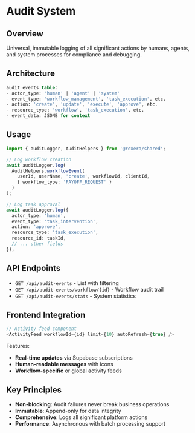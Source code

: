 # Audit System

## Overview

Universal, immutable logging of all significant actions by humans, agents, and system processes for compliance and debugging.

## Architecture

```sql
audit_events table:
- actor_type: 'human' | 'agent' | 'system'  
- event_type: 'workflow_management', 'task_execution', etc.
- action: 'create', 'update', 'execute', 'approve', etc.
- resource_type: 'workflow', 'task_execution', etc.
- event_data: JSONB for context
```

## Usage

```typescript
import { auditLogger, AuditHelpers } from '@rexera/shared';

// Log workflow creation
await auditLogger.log(
  AuditHelpers.workflowEvent(
    userId, userName, 'create', workflowId, clientId,
    { workflow_type: 'PAYOFF_REQUEST' }
  )
);

// Log task approval
await auditLogger.log({
  actor_type: 'human',
  event_type: 'task_intervention', 
  action: 'approve',
  resource_type: 'task_execution',
  resource_id: taskId,
  // ... other fields
});
```

## API Endpoints

- `GET /api/audit-events` - List with filtering
- `GET /api/audit-events/workflow/{id}` - Workflow audit trail
- `GET /api/audit-events/stats` - System statistics

## Frontend Integration

```typescript
// Activity feed component
<ActivityFeed workflowId={id} limit={10} autoRefresh={true} />
```

Features:
- **Real-time updates** via Supabase subscriptions
- **Human-readable messages** with icons
- **Workflow-specific** or global activity feeds

## Key Principles

- **Non-blocking**: Audit failures never break business operations
- **Immutable**: Append-only for data integrity
- **Comprehensive**: Logs all significant platform actions
- **Performance**: Asynchronous with batch processing support